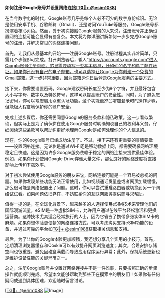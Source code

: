 **如何注册Google账号并设置网络连接[[TG💪+ @esim1088](https://t.me/s/esim1088)]**

在当今数字化的时代，Google账号几乎是每个人必不可少的数字身份标识。无论是使用安卓手机、谷歌邮箱（Gmail）、还是访问YouTube等服务，Google账号都扮演着核心角色。然而，对于初次接触Google服务的人来说，注册账号并正确设置网络连接可能会显得有些复杂。本文将为你详细讲解如何一步步完成Google账号的注册，并解决常见的网络连接问题。

首先，让我们从最基本的开始——注册Google账号。注册过程其实非常简单，只需几个步骤即可完成。打开浏览器后，输入“https://accounts.google.com”进入Google账号注册页面。这里需要填写一些基本信息，比如你的名字和电子邮件地址。如果你还没有自己的电子邮箱，也可以选择让Google为你创建一个免费的Gmail邮箱。这一步非常重要，因为邮箱是你日后登录Google服务的主要方式。

接下来，你需要设置密码。Google建议密码长度至少为8个字符，并且最好包含大小写字母、数字以及特殊符号，这样可以提高账户的安全性。同时，为了避免忘记密码，你可以考虑启用双重认证功能。这个功能虽然会增加登录时的操作步骤，但能极大程度地保护你的账户安全。

完成上述步骤后，你还需要同意Google的服务条款和隐私政策。这一步看似繁琐，但实际上是为了确保你在使用Google服务时明确知晓自己的权利与义务。仔细阅读这些条款可以帮助你更好地理解Google是如何处理你的个人信息的。

现在，你的Google账号已经成功注册了。不过，接下来还有更重要的事情要做——设置网络连接。无论你是通过Wi-Fi还是移动数据上网，都需要确保网络环境稳定且快速。这是因为许多Google服务依赖于稳定的网络连接来提供最佳体验。例如，如果你计划使用Google Drive存储大量文件，那么良好的网络速度将直接影响上传和下载效率。

对于初次尝试使用Google服务的朋友来说，网络连接可能是一个容易被忽视的问题。如果你发现某些功能无法正常使用，比如视频通话质量差或者网页加载缓慢，那么很可能是网络配置出了问题。这时，你可以尝试重启路由器或切换到另一个网络试试看。如果问题依旧存在，不妨联系你的互联网服务提供商寻求帮助。

值得一提的是，在全球化背景下，越来越多的人选择使用eSIM技术来管理他们的国际漫游流量。eSIM是一种虚拟SIM卡，允许用户通过在线平台轻松激活和更换运营商。这种技术尤其适合经常旅行的人士，因为它省去了携带多张实体SIM卡的麻烦。如果你想体验更便捷的网络连接方式，可以考虑购买支持eSIM功能的设备，并通过可靠的平台如[TG💪+ @esim1088](https://t.me/s/esim1088)获取相关信息和支持。

最后，为了让你的Google体验更加顺畅，我还想分享几个实用的小技巧。首先，定期清理浏览器缓存和Cookie可以有效提升网页浏览速度；其次，合理安排存储空间也很重要，避免因磁盘满载而导致应用程序运行异常；此外，保持系统更新也是维护设备性能的关键环节之一。

总之，注册Google账号并设置好网络连接并不是一件难事，只要按照正确的步骤操作就能顺利完成。希望本文能够帮助到那些正在摸索中的朋友们！如果你有任何疑问或遇到具体困难，欢迎随时留言讨论。

[[TG💪+ @esim1088](https://t.me/s/esim1088) ![Image](https://i.postimg.cc/4NQfJmqS/Snipaste-2025-05-13-00-14-12.png)]